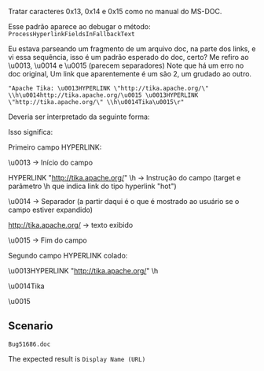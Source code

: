 
Tratar caracteres 0x13, 0x14 e 0x15 como no manual do MS-DOC.


Esse padrão aparece ao debugar o método: `ProcessHyperlinkFieldsInFallbackText`

Eu estava parseando um fragmento de um arquivo doc, na parte dos links, e vi essa sequência, isso é um padrão esperado do doc, certo? Me refiro ao \u0013, \u0014 e \u0015 (parecem separadores)
Note que há um erro no doc original, Um link que aparentemente é um são 2, um grudado ao outro.

```
"Apache Tika: \u0013HYPERLINK \"http://tika.apache.org/\" \\h\u0014http://tika.apache.org/\u0015 \u0013HYPERLINK \"http://tika.apache.org/\" \\h\u0014Tika\u0015\r"
```

Deveria ser interpretado da seguinte forma:

Isso significa:

Primeiro campo HYPERLINK:

\u0013 → Início do campo

HYPERLINK "http://tika.apache.org/" \h → Instrução do campo (target e parâmetro \h que indica link do tipo hyperlink "hot")

\u0014 → Separador (a partir daqui é o que é mostrado ao usuário se o campo estiver expandido)

http://tika.apache.org/ → texto exibido

\u0015 → Fim do campo

Segundo campo HYPERLINK colado:

\u0013HYPERLINK "http://tika.apache.org/" \h

\u0014Tika

\u0015



## Scenario
`Bug51686.doc`

The expected result is `Display Name (URL)`